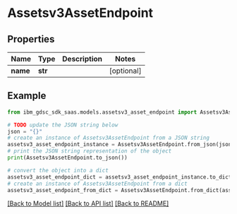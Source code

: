 # Assetsv3AssetEndpoint


## Properties

Name | Type | Description | Notes
------------ | ------------- | ------------- | -------------
**name** | **str** |  | [optional] 

## Example

```python
from ibm_gdsc_sdk_saas.models.assetsv3_asset_endpoint import Assetsv3AssetEndpoint

# TODO update the JSON string below
json = "{}"
# create an instance of Assetsv3AssetEndpoint from a JSON string
assetsv3_asset_endpoint_instance = Assetsv3AssetEndpoint.from_json(json)
# print the JSON string representation of the object
print(Assetsv3AssetEndpoint.to_json())

# convert the object into a dict
assetsv3_asset_endpoint_dict = assetsv3_asset_endpoint_instance.to_dict()
# create an instance of Assetsv3AssetEndpoint from a dict
assetsv3_asset_endpoint_from_dict = Assetsv3AssetEndpoint.from_dict(assetsv3_asset_endpoint_dict)
```
[[Back to Model list]](../README.md#documentation-for-models) [[Back to API list]](../README.md#documentation-for-api-endpoints) [[Back to README]](../README.md)


